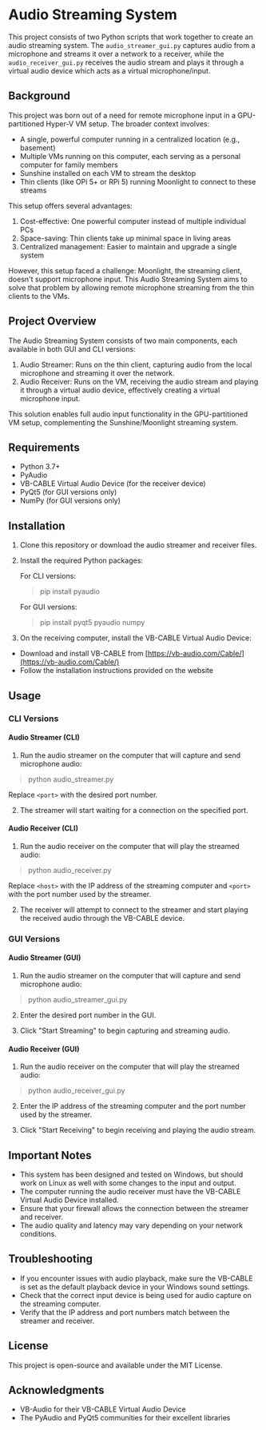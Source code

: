 # Audio Streaming System

This project consists of two Python scripts that work together to create an audio streaming system. The `audio_streamer_gui.py` captures audio from a microphone and streams it over a network to a receiver, while the `audio_receiver_gui.py` receives the audio stream and plays it through a virtual audio device which acts as a virtual microphone/input.

## Background

This project was born out of a need for remote microphone input in a GPU-partitioned Hyper-V VM setup. The broader context involves:

- A single, powerful computer running in a centralized location (e.g., basement)
- Multiple VMs running on this computer, each serving as a personal computer for family members
- Sunshine installed on each VM to stream the desktop
- Thin clients (like OPi 5+ or RPi 5) running Moonlight to connect to these streams

This setup offers several advantages:
1. Cost-effective: One powerful computer instead of multiple individual PCs
2. Space-saving: Thin clients take up minimal space in living areas
3. Centralized management: Easier to maintain and upgrade a single system

However, this setup faced a challenge: Moonlight, the streaming client, doesn't support microphone input. This Audio Streaming System aims to solve that problem by allowing remote microphone streaming from the thin clients to the VMs.

## Project Overview

The Audio Streaming System consists of two main components, each available in both GUI and CLI versions:

1. Audio Streamer: Runs on the thin client, capturing audio from the local microphone and streaming it over the network.
2. Audio Receiver: Runs on the VM, receiving the audio stream and playing it through a virtual audio device, effectively creating a virtual microphone input.

This solution enables full audio input functionality in the GPU-partitioned VM setup, complementing the Sunshine/Moonlight streaming system.

## Requirements

- Python 3.7+
- PyAudio
- VB-CABLE Virtual Audio Device (for the receiver device)
- PyQt5 (for GUI versions only)
- NumPy (for GUI versions only)

## Installation

1. Clone this repository or download the audio streamer and receiver files.

2. Install the required Python packages:

   For CLI versions:
   > pip install pyaudio

   For GUI versions:
   > pip install pyqt5 pyaudio numpy

3. On the receiving computer, install the VB-CABLE Virtual Audio Device:
- Download and install VB-CABLE from [https://vb-audio.com/Cable/](https://vb-audio.com/Cable/)
- Follow the installation instructions provided on the website

## Usage

### CLI Versions

#### Audio Streamer (CLI)

1. Run the audio streamer on the computer that will capture and send microphone audio:

> python audio_streamer.py <port>

Replace `<port>` with the desired port number.

2. The streamer will start waiting for a connection on the specified port.

#### Audio Receiver (CLI)

1. Run the audio receiver on the computer that will play the streamed audio:

> python audio_receiver.py <host> <port>

Replace `<host>` with the IP address of the streaming computer and `<port>` with the port number used by the streamer.

2. The receiver will attempt to connect to the streamer and start playing the received audio through the VB-CABLE device.

### GUI Versions

#### Audio Streamer (GUI)

1. Run the audio streamer on the computer that will capture and send microphone audio:

> python audio_streamer_gui.py

2. Enter the desired port number in the GUI.

3. Click "Start Streaming" to begin capturing and streaming audio.

#### Audio Receiver (GUI)

1. Run the audio receiver on the computer that will play the streamed audio:

> python audio_receiver_gui.py

2. Enter the IP address of the streaming computer and the port number used by the streamer.

3. Click "Start Receiving" to begin receiving and playing the audio stream.


## Important Notes

- This system has been designed and tested on Windows, but should work on Linux as well with some changes to the input and output.
- The computer running the audio receiver must have the VB-CABLE Virtual Audio Device installed.
- Ensure that your firewall allows the connection between the streamer and receiver.
- The audio quality and latency may vary depending on your network conditions.

## Troubleshooting

- If you encounter issues with audio playback, make sure the VB-CABLE is set as the default playback device in your Windows sound settings.
- Check that the correct input device is being used for audio capture on the streaming computer.
- Verify that the IP address and port numbers match between the streamer and receiver.

## License

This project is open-source and available under the MIT License.

## Acknowledgments

- VB-Audio for their VB-CABLE Virtual Audio Device
- The PyAudio and PyQt5 communities for their excellent libraries
